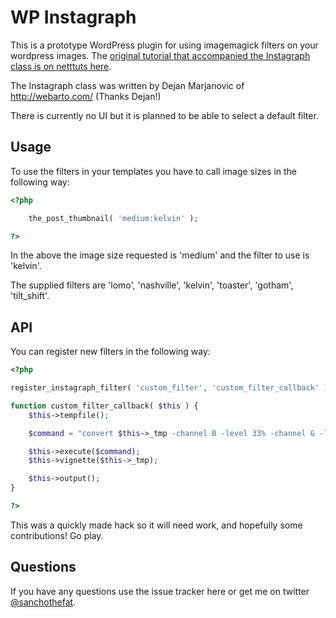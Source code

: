 # WP Instagraph

This is a prototype WordPress plugin for using imagemagick filters on your wordpress
images. The [original tutorial that accompanied the Instagraph class is on netttuts here](net.tutsplus.com/tutorials/php/create-instagram-filters-with-php/).

The Instagraph class was written by Dejan Marjanovic of http://webarto.com/ (Thanks Dejan!)

There is currently no UI but it is planned to be able to select a default filter.

## Usage

To use the filters in your templates you have to call image sizes in the following way:

```php
<?php

    the_post_thumbnail( 'medium:kelvin' );

?>
```

In the above the image size requested is 'medium' and the filter to use is 'kelvin'.

The supplied filters are 'lomo', 'nashville', 'kelvin', 'toaster', 'gotham', 'tilt_shift'.

## API

You can register new filters in the following way:

```php
<?php

register_instagraph_filter( 'custom_filter', 'custom_filter_callback' );

function custom_filter_callback( $this ) {
    $this->tempfile();

    $command = "convert $this->_tmp -channel B -level 33% -channel G -level 20% $this->_tmp";

    $this->execute($command);
    $this->vignette($this->_tmp);

    $this->output();
}

?>
```

This was a quickly made hack so it will need work, and hopefully some contributions! Go play.

## Questions

If you have any questions use the issue tracker here or get me on twitter [@sanchothefat](https://twitter.com/sanchothefat).
